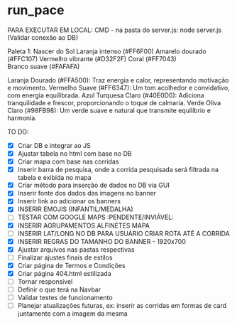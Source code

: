 # run_pace

PARA EXECUTAR EM LOCAL:
CMD - na pasta do server.js: node server.js (Validar conexão ao DB)

Paleta 1: Nascer do Sol
Laranja intenso (#FF6F00)
Amarelo dourado (#FFC107)
Vermelho vibrante (#D32F2F)
Coral (#FF7043)
Branco suave (#FAFAFA)

Laranja Dourado (#FFA500): Traz energia e calor, representando motivação e movimento.
Vermelho Suave (#FF6347): Um tom acolhedor e convidativo, com energia equilibrada.
Azul Turquesa Claro (#40E0D0): Adiciona tranquilidade e frescor, proporcionando o toque de calmaria.
Verde Oliva Claro (#98FB98): Um verde suave e natural que transmite equilíbrio e harmonia.


TO DO:
- [X] Criar DB e integrar ao JS 
- [X] Ajustar tabela no html com base no DB 
- [X] Criar mapa com base nas corridas 
- [X] Inserir barra de pesquisa, onde a corrida pesquisada será filtrada na tabela e exibida no mapa
- [X] Criar método para inserção de dados no DB via GUI 
- [X] Inserir fonte dos dados das imagens no banner 
- [X] Inserir link ao adicionar os banners
- [X] INSERIR EMOJIS (INFANTIL/MEDALHA)
- [ ] TESTAR COM GOOGLE MAPS :PENDENTE/INVIÁVEL:
- [X] INSERIR AGRUPAMENTOS ALFINETES MAPA
- [ ] INSERIR LAT/LONG NO DB PARA USUÁRIO CRIAR ROTA ATÉ A CORRIDA 
- [X] INSERIR REGRAS DO TAMANHO DO BANNER - 1920x700
- [X] Ajustar arquivos nas pastas respectivas
- [ ] Finalizar ajustes finais de estilos
- [X] Criar página de Termos e Condições
- [X] Criar página 404.html estilizada
- [ ] Tornar responsível 
- [ ] Definir o que terá na Navbar
- [ ] Validar testes de funcionamento
- [ ] Planejar atualizações futuras, ex: inserir as corridas em formas de card juntamente com a imagem da mesma